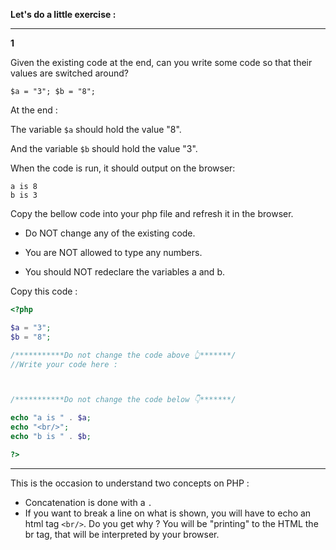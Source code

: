 **Let's do a little exercise :**

---

**1**

Given the existing code at the end, can you write some code so that their values are switched around?

`$a = "3"; $b = "8";`

At the end :

The variable `$a` should hold the value "8".

And the variable `$b` should hold the value "3".

When the code is run, it should output on the browser:

```
a is 8
b is 3
```

Copy the bellow code into your php file and refresh it in the browser.

- Do NOT change any of the existing code.

- You are NOT allowed to type any numbers.

- You should NOT redeclare the variables a and b.

Copy this code :

```php
<?php

$a = "3";
$b = "8";

/***********Do not change the code above 👆*******/
//Write your code here :



/***********Do not change the code below 👇*******/

echo "a is " . $a;
echo "<br/>";
echo "b is " . $b;

?>
```

---

This is the occasion to understand two concepts on PHP :

- Concatenation is done with a `.`
- If you want to break a line on what is shown, you will have to echo an html tag `<br/>`. Do you get why ? You will be "printing" to the HTML the br tag, that will be interpreted by your browser.
